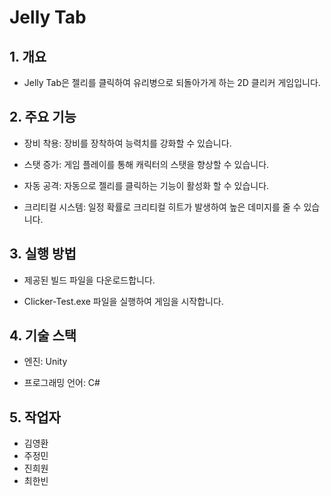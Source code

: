 # **Jelly Tab**

## **1. 개요**

- Jelly Tab은 젤리를 클릭하여 유리병으로 되돌아가게 하는 2D 클리커 게임입니다.

## **2. 주요 기능**

- 장비 착용: 장비를 장착하여 능력치를 강화할 수 있습니다.

- 스탯 증가: 게임 플레이를 통해 캐릭터의 스탯을 향상할 수 있습니다.

- 자동 공격: 자동으로 젤리를 클릭하는 기능이 활성화 할 수 있습니다.

- 크리티컬 시스템: 일정 확률로 크리티컬 히트가 발생하여 높은 데미지를 줄 수 있습니다.

## **3. 실행 방법**

- 제공된 빌드 파일을 다운로드합니다.

- Clicker-Test.exe 파일을 실행하여 게임을 시작합니다.

## **4. 기술 스택**

- 엔진: Unity

- 프로그래밍 언어: C#

## **5. 작업자**

- 김영환
- 주정민
- 진희원
- 최한빈
